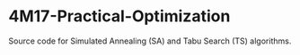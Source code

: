 # 4M17-Practical-Optimization

Source code for Simulated Annealing (SA) and Tabu Search (TS) algorithms.
